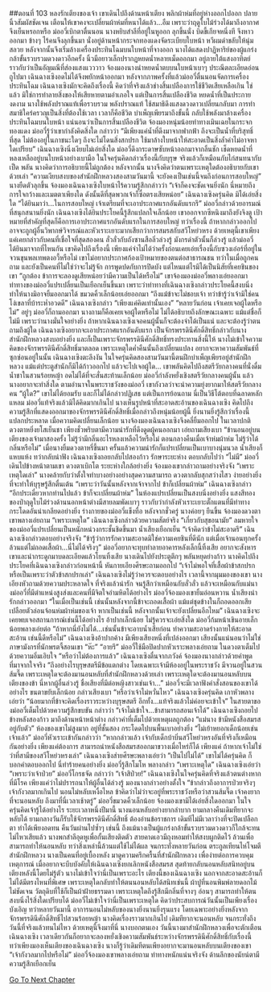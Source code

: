 ##ตอนที่ 103 หลงรักเตียงของเจ้า
เขาเดินไปถึงด้านหน้าเตียง พลิกผ้าห่มที่อยู่ห่างออกไปออก ปลายนิ้วสัมผัสชัดเจน เตือนให้เขาคงจะเปลี่ยนผ้าห่มที่หนาได้แล้ว...อืม เพราะว่าฤดูใบไม้ร่วงได้มาถึงอากาศจึงเย็นหรอกหรือ
ม่ออวี่เบิกตาตื่นนอน นางหยิบสำลีที่อยู่ในหูออก ลุกขึ้นนั่ง บิดขี้เกียจหนึ่งที จึงหาวออกมา ข้างๆ ไร้คนจึงลุกขึ้นมา นั่งอยู่ด้านหน้ากระจกทองแดงจัดระเบียบใบหน้า หวีผมดำขลับให้นุ่มสลวย หลังจากนั้นจึงเริ่มล้างเครื่องประทินโฉมบนใบหน้าที่จางออก
นางได้แสดงปาฏิหาริย์ของผู้แกร่งกล้าขั้นรวบรวมดวงดาวอีกครั้ง นิ้วมือยาวเล็กปรากฏหยดน้ำหลายเม็ดออกมา อยู่ภายใต้แสงอาทิตย์ราวกับว่าเป็นอัญมณีที่ส่องแสงแวววาว
จ้องมองนางนำหยดน้ำตบบนใบหน้าเบาๆ ประณีตละเอียดอ่อนถูไปมา เฉินฉางเซิงอดไม่ได้จึงพยักหน้าออกมา
หลังจากภาพครั้งที่แล้วม่ออวี่ตื่นนอนจัดการเครื่องประทินโฉม เฉินฉางเซิงมักจะคิดถึงเรื่องนี้ คิดว่าที่จริงแล้วช่างสิ้นเปลืองการใช้ชีวิตเสียเหลือเกิน
ใช่แล้ว มิใช่การทำลายสิ่งของให้เสียหายตามอำเภอใจ แต่เป็นการสิ้นเปลืองชีวิต
หยดน้ำที่เป็นประกายงดงาม นางใช้พลังปราณแท้เพื่อรวบรวม พลังปราณแท้ ใช้สมาธิดึงแสงดวงดาวเปลี่ยนกลับมา การทำสมาธิใคร่ครวญเป็นสิ่งที่ต้องใช้เวลา เวลาก็คือชีวิต
บำเพ็ญเพียรมาถึงขั้นนี้ กลับใช้พลังมาล้างเครื่องประทินโฉมบนใบหน้า แน่นอนว่าเป็นการสิ้นเปลืองชีวิต
จ้องมองหนุ่มน้อยท่าทางเมินเฉยในกระจกทองแดง ม่ออวี่รู้ว่าเขากำลังคิดสิ่งใด กล่าวว่า “มีเพียงแค่น้ำที่ดึงมาจากฟากฟ้า ถึงจะเป็นน้ำที่บริสุทธิ์ที่สุด ไม่ต้องอยู่ในภาชนะใดๆ ถึงจะไม่โดนสิ่งสกปรก ใช้มาล้างใบหน้าให้สะอาดเป็นสิ่งล้ำค่าไม่อาจหาใดเปรียบ”
เฉินฉางเซิงนิ่งเงียบไม่เอ่ยสิ่งใด
ม่ออวี่ดึงกระดาษซับหน้าออกมาจากลิ้นชัก เช็ดหยดน้ำที่หลงเหลืออยู่บนใบหน้าอย่างเบามือ ในใจครุ่นคิดกล่าวเรื่องนี้กับบุรุษ จริงแล้วก็เหมือนกับไก่สนทนากับเป็ด
พลัน นางคิดว่าการอธิบายนี้ไม่ถูกต้อง
หลังจากนั้น นางจึงคิดว่าตนเพราะเหตุใดต้องอธิบายกับเขาด้วยเล่า
“ความเงียบสงบของสำนักฝึกหลวงสองสามวันมานี้ จะยังคงเป็นเช่นนี้จนถึงก่อนการสอบใหญ่”
นางยืดตัวลุกขึ้น จ้องมองเฉินฉางเซิงใบหน้าไร้ความรู้สึกกล่าวว่า “เจ้าก็คงจะชัดเจนยิ่งนัก นี่หมายถึงการใจกว้างและเมตตาเพียงใด ดังนั้นดีที่สุดพวกเจ้าก็ซื่อตรงเสียหน่อย”
เฉินฉางเซิงครุ่นคิด มิได้เอ่ยสิ่งใด
“ได้ยินมาว่า...ในการสอบใหญ่ เจ้าเตรียมที่จะเอาประกาศแรกอันดับแรกรึ” ม่ออวี่กล่าวด้วยอารมณ์ที่สนุกสนานยิ่งนัก
เฉินฉางเซิงได้ยินประโยคนี้รู้สึกแปลกใจเล็กน้อย
เขาออกจากซีหนิงมาถึงยังจิงตู เป้าหมายที่สำคัญที่สุดก็คือการเอาประกาศแรกอันดับแรกในการสอบใหญ่ ทว่าเรื่องนี้ ถ้าหากกล่าวออกไป อาจจะถูกผู้อื่นวิพากษ์วิจารณ์และหัวเราะเยาะมากเสียกว่าการสมรสกับสวีโหย่วหรง ด้วยเหตุนี้เขาเพียงแค่เคยกล่าวกับคนที่เชื่อใจที่สุดสองคน
ลั่วลั่วกับถังซานสือลิ่วล่วงรู้ มังกรดำตัวนั้นก็ล่วงรู้
แล้วม่ออวี่ได้ยินมาจากที่ไหนกัน
เขาคิดไปถึงเรื่องนี้ เพียงแค่จำไม่ได้ว่าครั้งก่อนเคยเอ่ยเรื่องนี้กับซวงเอ๋อร์ที่อยู่ในจวนขุนพลเทพตงอวี้หรือไม่
เขาไม่อยากประกาศก้องเป้าหมายของตนต่อสาธารณชน ทว่าในเมื่อถูกคนถาม และยังเป็นคนที่ไม่ใช่ว่าจะไม่รู้จัก การพูดปดกับการปิดบัง แต่ไหนแต่ไรมิได้เป็นนิสัยที่เคยชินของเขา
“ถูกต้อง ข้าการจะลองดูเสียหน่อยว่ามีความเป็นได้หรือไม่” เขาจ้องมองม่ออวี่พลางเอ่ยออกมา
ท่าทางของม่ออวี่แปรเปลี่ยนเป็นเยือกเย็นขึ้นมา เพราะว่าท่าทางที่เฉินฉางเซิงกล่าวประโยคนี้สงบนิ่ง ทำให้นางมิอาจยิ้มออกมาได้ ขมวดคิ้วเล็กน้อยเอ่ยออกมา “ถึงแม้ข้าจะไม่ชอบเจ้า ทว่าข้ารู้ว่าเจ้ามิใช่คนโง่เขลาที่บ้าระห่ำอวดดี”
เฉินฉางเซิงกล่าว “เพียงแค่คิดเท่านั้นเอง”
“หลายวันก่อน เจ้าเคยเจอผู้ใดหรือไม่”
อยู่ๆ ม่ออวี่ก็ถามออกมา นางถามก็คือเคยเจอผู้ใดหรือไม่ ไม่ได้อธิบายถึงลักษณะเฉพาะ แม้แต่ชื่อก็ไม่มี เพราะว่านางมั่นใจอย่างยิ่ง ถ้าหากเฉินฉางเซิงเจอคนผู้นั้นก็จะต้องจำได้เป็นแน่ และจะต้องรู้ว่าตนถามถึงผู้ใด
เฉินฉางเซิงอยากจะเอาประกาศแรกอันดับแรก เป็นจักรพรรดินีศักดิ์สิทธิ์กล่าวกับนาง
สำนักฝึกหลวงสงบอย่างยิ่ง และก็เป็นเพราะจักรพรรดินีศักดิ์สิทธิ์ทรงประทานสิ่งนี้ให้
นางไม่เข้าใจความคิดของจักรพรรดินีศักดิ์สิทธิ์มาตลอด เพราะเหตุใดค่ำคืนนั้นถึงเปลี่ยนแปลง อยากจะหาความสัมพันธ์ที่ซุกซ่อนอยู่ในนั้น
เฉินฉางเซิงตะลึงงัน ในใจครุ่นคิดสองสามวันมานี้ตนฝึกบำเพ็ญเพียรอยู่สำนักฝึกหลวง แม้แต่ประตูสำนักก็มิได้ก้าวออกไป แล้วจะไปเจอผู้ใด...
เขาพลันคิดไปถึงสตรีวัยกลางคนที่นั่งดื่มน้ำชาในสวนร้อยหญ้า อดไม่ได้ที่จะสั่นสะท้านเล็กน้อย ม่ออวี่กำลังหยั่งเชิงสตรีวัยกลางคนผู้นั้น แล้วนางอยากจะทำสิ่งใด ตามอำนาจในพระราชวังของม่ออวี่ เขากังวลว่าจะนำความยุ่งยากมาให้สตรีวัยกลางคน
“ผู้ใด?” เขาไม่ได้ยอมรับ และก็ไม่ได้กล่าวปฏิเสธ แต่เป็นการย้อนถาม
นี่เป็นวิธีโต้ตอบที่ฉลาดหลักแหลม ม่ออวี่แท้จริงแล้วมิได้คิดมากเกินไป นางเห็นรูปหน้าที่สะอาดสะอ้านของเฉินฉางเซิง คิดไปถึงความรู้สึกที่แสดงออกมาของจักรพรรดินีศักดิ์สิทธิ์เมื่อกล่าวถึงหนุ่มน้อยผู้นี้ ยิ่งนานยิ่งรู้สึกว่าเรื่องนี้แปลกประหลาด
เมื่อความคิดเปลี่ยนเล็กน้อย นางจ้องมองเฉินฉางเซิงจึงคลี่ยิ้มออกไป ในเวลาปกติดวงตาหยิ่งยโสเย็นชา เพียงชั่วพริบตามีความน่ารักที่ดึงดูดผู้คนออกมา เอ่ยถามเสียงเบา “ข้านอนอยู่บนเตียงของเจ้ามาสองครั้ง ไม่รู้ว่ามีกลิ่นอะไรหลงเหลือไว้หรือไม่ ตอนกลางคืนเมื่อเจ้าห่มผ้าห่ม ไม่รู้ว่าได้กลิ่นหรือไม่”
เมื่อนางยิ้มดวงตาหรี่ขึ้นมา ครั้นแล้วความน่ารักก็แปรเปลี่ยนเป็นเบาบางนุ่มนวล น้ำเสียงก็แหบแห้ง ทว่ากลับน่าฟัง
เฉินฉางเซิงถอยกลับไปสองก้าว รักษาระยะห่าง ตอบกลับไปว่า “ไม่มี”
ม่ออวี่เดินไปข้างหน้าตามเขา ดวงตาเบิกโต ระยะห่างใกล้อย่างยิ่ง จ้องมองเขากล่าวถามอย่างจริงจัง “เพราะเหตุใดเล่า”
นางคล้ายกับว่าตั้งใจทำบางอย่างอย่างสุดความสามารถ ดวงตากลับสุกสว่างไสว ง่ายอย่างยิ่งที่จะทำให้บุรุษรู้สึกตื่นเต้น
“เพราะว่าวันนั้นหลังจากเจ้าจากไป ข้าก็เปลี่ยนผ้าห่ม”
เฉินฉางเซิงกล่าว “อีกประเดี๋ยวหากท่านไปแล้ว ข้าก็จะเปลี่ยนผ้าห่ม”
ในห้องแปรเปลี่ยนเป็นสงบนิ่งอย่างยิ่ง แสงสีทองของป่าฤดูใบไม้ร่วงด้านนอกหน้าต่างมีสายลมพัดเบาๆ ราวกับว่ากำลังหัวเราะเยาะตั๊กแตนที่มีท่าทางกระโดดอันน่าเกลียดอย่างยิ่ง
ร่างกายของม่ออวี่แข็งทื่อ หลังจากชั่วครู่ นางค่อยๆ ยืนขึ้น จ้องมองดวงตาเขาพลางเอ่ยถาม “เพราะเหตุใด”
เฉินฉางเซิงกล่าวด้วยความสัตย์จริง “เกี่ยวกับสุขอนามัย”
ลมหายใจของม่ออวี่แปรเปลี่ยนเป็นหนักหน่วงกระชั้นชิดขึ้นมา น้ำเสียงเยือกเย็น “เจ้าคิดว่าข้าไม่สะอาดรึ”
เฉินฉางเซิงกล่าวตอบอย่างจริงจัง “ข้ารู้ว่าการรักความสะอาดมิใช่ความเคยชินที่ดีนัก แต่เมื่อเจ้านอนทุกครั้งล้วนแต่ไม่ถอดเสื้อผ้า...นี่ไม่ได้จริงๆ”
ม่ออวี่อยากจะทุบทำลายอาคารหลังเล็กนี้ทิ้งเสีย อยากจะสังหารเขาและนำกระดูกมาบดละเอียดแล้วโยนทิ้งเสีย นางเดินไปยังประตูตึกๆ พลันหยุดย่างก้าว นางคิดไปถึงประโยคที่เฉินฉางเซิงกล่าวก่อนหน้านี้ หันกายเอียงศีรษะถามออกไป “เจ้าไม่พอใจที่เสื้อผ้าข้าสกปรก หรือเป็นเพราะว่าตัวข้าสกปรกเล่า”
เฉินฉางเซิงไม่รู้ว่าควรจะตอบอย่างไร เวลานี้จากมุมมองของเขา นางเอียงหัวถามด้วยความประหลาดใจ ที่จริงแล้วน่ารัก จนรู้สึกว่าเหมือนกับลั่วลั่ว แล้วจะเหมือนกับแม่นางม่ออวี่ที่มีตำแหน่งสูงส่งและคนที่มีจิตใจอำมหิตได้อย่างไร
ม่ออวี่จ้องมองเขายิ้มอ่อนหวาน น้ำเสียงน่ารักกล่าวออกมา “ในเมื่อเป็นเช่นนี้ เช่นนั้นหลังจากนี้ข้าจะถอดเสื้อผ้า แม้แต่ชุดข้างในก็ถอดออกเสีย เปลือยตัวล่อนจ้อนห่มผ้าห่มของเจ้า หากเป็นเช่นนี้ หลังจากนั้นเจ้าจะยังเปลี่ยนอีกไหม”
เฉินฉางเซิงจะเคยพบเจอสถานการณ์เช่นนี้ได้อย่างไร อ้าปากเล็กน้อย ไม่รู้ควรจะเอ่ยสิ่งใด
ม่ออวี่ก้มหน้าเขินอายเล็กน้อยพลางเอ่ยต่อ “ถ้าหากนี่ยังไม่ได้...เช่นนั้นข้าจะอาบน้ำเสียก่อน ทำความสะอาดร่างกายให้สะอาดสะอ้าน เช่นนี้ดีหรือไม่”
เฉินฉางเซิงอ้าปากค้าง มีเพียงเสียงหนึ่งที่เปล่งออกมา เสียงนั้นแน่นอนว่าไม่ใช่ภาษามังกรที่นักพรตจี้สอนเขา
“ห๊ะ”
“อายรึ” ม่ออวี่ใช้มือปิดปากหัวเราะพลางเอ่ยถาม ในดวงตาเต็มไปด้วยความอิ่มเอิบใจ
“หรือว่าไม่ต้องการแล้ว”
เฉินฉางเซิงตื่นจากภวังค์ จ้องมองนางกล่าวด้วยคำพูดที่มาจากใจจริง “ถึงอย่างไรบุรุษสตรีมีข้อแตกต่าง โดยเฉพาะเจ้ามีห้องอยู่ในพระราชวัง มีจวนอยู่ในสวนส้มจี๊ด เพราะเหตุใดจะต้องมานอนหลับที่สำนักฝึกหลวงด้วยเล่า เพราะเหตุใดจะต้องมานอนหลับบนเตียงของข้า นี่หากผู้อื่นล่วงรู้ ชื่อเสียงที่มีต่อหญิงสาวเช่นเจ้า...”
ม่ออวี่จะมีเวลาฟังคำสั่งสอนของเขาได้อย่างไร ขนตาขยับเล็กน้อย กล่าวเสียงเบา “หรือว่าเจ้าไม่หวั่นไหว”
เฉินฉางเซิงครุ่นคิด เกาหัวพลางเอ่ยว่า “น้อยมากที่ข้าจะคิดเรื่องราวระหว่างบุรุษสตรี อีกทั้ง...แท้จริงแล้วไม่ค่อยจะเข้าใจ”
ในสายตาของม่ออวี่เต็มไปด้วยความรู้สึกขบขัน กล่าวว่า “เจ้าไม่เข้าใจ...ข้าสามารถสอนเจ้าได้”
เฉินฉางเซิงถอยไปข้างหลังสองก้าว มาถึงด้านหน้าหน้าต่าง กล่าวคำที่เต็มไปด้วยเหตุผลถูกต้อง “แม่นาง ข้ามีหนังสือสมรสอยู่กับตัว”
ห้องของเขาไม่สูงมาก อยู่ที่ชั้นสอง กระโดดไปบนพื้นเบาอย่างยิ่ง
“ไม่เย้าหยอกเด็กน้อยเช่นเจ้าแล้ว”
ม่ออวี่หัวเราะเข้ากันกล่าวว่า “หากกล่าวแล้ว เจ้ากับเด็กบ้าบิ่นสวีโหย่วหรงอันที่จริงก็เหมือนกันอย่างยิ่ง เพียงแค่ต้องการ สามารถนำหนังสือสมรสออกมาขวางเมื่อไหร่ก็ได้ เพียงแค่ ถ้าหากเจ้าไม่ใช่ว่าที่สามีของสวีโหย่วหรงเล่า”
เฉินฉางเซิงส่ายศีรษะพลางเอ่ยว่า “เป็นไปไม่ได้”
เขาไม่ได้ครุ่นคิด ก็บอกคำตอบออกไป นี่ทำร้ายคนอย่างยิ่ง
ม่ออวี่รู้สึกโมโห พลางกล่าว “เพราะเหตุใด”
เฉินฉางเซิงเอ่ยว่า “เพราะว่าเจ้าป่วย”
ม่ออวี่โกรธจัด กล่าวว่า “เจ้าสิป่วย!”
เฉินฉางเซิงในใจครุ่นคิดที่จริงแล้วตนต่างหากที่มีโรค เพียงแค่ว่าไม่ปรารถนาให้ผู้อื่นได้ล่วงรู้ มองนางกล่าวอย่างตั้งใจ “ข้ากล่าวถึงอาการป่วยจริงๆ เจ้ากังวลมากเกินไป นอนไม่หลับเหงื่อไหล ข้าคิดว่าไม่ว่าจะอยู่ที่พระราชวังหรือว่าสวนส้มจี๊ด เจ้าคงยากที่จะนอนหลับ ถึงมาที่นี่เวลาเช้าตรู่”
ม่ออวี่ขมวดคิ้วเล็กน้อย จ้องมองเขามิได้เอ่ยสิ่งใดออกมา ในใจครุ่นคิดเจ้ารู้ได้อย่างไร
ระยะเวลาหนึ่งปีมานี้ นางนอนหลับอย่างยากลำบาก ยามกลางคืนเดิมทียากจะหลับได้ ยามกลางวันก็รับใช้จักรพรรดินีศักดิ์สิทธิ์ ต้องอ่านข้อราชการ เดิมทีไม่มีเวลาว่างที่จะปิดเปลือกตา ทำได้เพียงอดทน คืนวันผ่านไปซ้ำๆ เช่นนี้ ถึงแม้นางเป็นผู้แกร่งกล้าขั้นรวบรวมดวงดาวก็ใกล้จะทนไม่ไหวเสียแล้ว
นางพกสำลีอุดหูเพื่อกั้นเสียงติดตัว สายคาดเอวมีถุงหอมทำให้สงบผูกติดไว้ ล้วนเพื่อสามารถทำให้นอนหลับ
ทว่าสิ่งเหล่านี้ล้วนแต่ใช้ไม่ได้ผล จนกระทั่งหลายวันก่อน ตระกูลเทียนไห่โจมตีสำนักฝึกหลวง นางเป็นคนที่อยู่เบื้องหลัง มาดูความครึกครื้นที่สำนักฝึกหลวง เพื่อง่ายต่อการควบคุมเหตุการณ์ เมื่ออยากจะบีบบังคับให้เฉินฉางเซิงยกเลิกหนังสือสมรส สุดท้ายกลับนอนหลับสนิทอยู่บนเตียงหลังนี้โดยไม่รู้ตัว
นางไม่เข้าใจว่านี่เป็นเพราะอะไร
เตียงนี้ของเฉินฉางเซิง นอกจากสะอาดสะอ้านก็ไม่ได้มีตรงไหนที่พิเศษ เพราะเหตุใดกลับทำให้ตนนอนหลับได้สนิทเช่นนี้ ผ้าปูที่นอนพิมพ์ลายดอกไม้ไม่ชัดเจน วัตถุดิบที่ใช้ก็เป็นผ้าฝ้ายธรรมดา เพราะเหตุใดถึงรู้สึกมีกลิ่นที่จางๆ อ่อนๆ สามารถทำให้ตนสงบนิ่งไร้สิ่งใดเปรียบได้
ม่ออวี่ไม่เข้าใจว่านี่เป็นเพราะเหตุใด คิดว่าประสบการณ์วันนั้นเป็นเพียงเรื่องบังเอิญ ทว่าหลายวันมานี้ อาการนอนไม่หลับของนางยิ่งนานยิ่งรุนแรง โดยเฉพาะอย่างยิ่งหลังจากจักรพรรดินีศักดิ์สิทธิ์ไปสวนร้อยหญ้า นางคิดเรื่องราวมากเกินไป เดิมทียากจะนอนหลับ จนกระทั่งถึงวันนี้ที่จริงแล้วทนไม่ไหว ด้วยเหตุนี้จึงมาที่นี่
นางบอกตนเอง วันนี้นางมาสำนักฝึกหลวงเพื่อจะตักเตือนเฉินฉางเซิง เวลาเดียวกันก็อยากจะลองหยั่งเชิงความสัมพันธ์ระหว่างจักรพรรดินีศักดิ์สิทธิ์กับเรื่องนี้ ทว่าเพียงมองเห็นเตียงของเฉินฉางเซิง นางก็รู้ว่าเดิมทีตนเพียงอยากจะมานอนหลับบนเตียงของเขา
“เจ้ากังวลมากไปหรือไม่” ม่ออวี่จ้องมองเขาพลางเอ่ยถาม ท่าทางหนักแน่นจริงจัง ด้านลึกของนัยน์ตามีความรู้สึกเยือกเย็น




[Go To Next Chapter]( ./105.md)